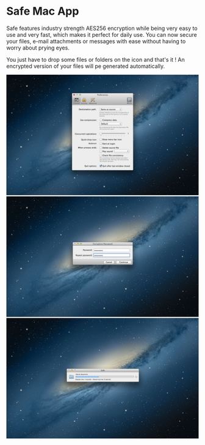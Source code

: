 # Safe Mac App

Safe features industry strength AES256 encryption while being very easy to use and very fast, which makes it perfect for daily use. You can now secure your files, e-mail attachments or messages with ease without having to worry about prying eyes.

You just have to drop some files or folders on the icon and that's it ! An encrypted version of your files will pe generated automatically.

![](app1.jpg)
![](app2.jpg)
![](app3.jpg)